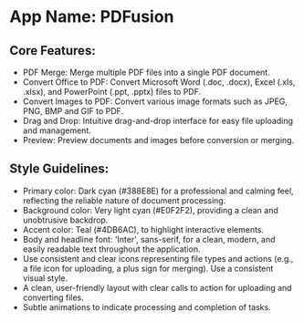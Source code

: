 # **App Name**: PDFusion

## Core Features:

- PDF Merge: Merge multiple PDF files into a single PDF document.
- Convert Office to PDF: Convert Microsoft Word (.doc, .docx), Excel (.xls, .xlsx), and PowerPoint (.ppt, .pptx) files to PDF.
- Convert Images to PDF: Convert various image formats such as JPEG, PNG, BMP and GIF to PDF.
- Drag and Drop: Intuitive drag-and-drop interface for easy file uploading and management.
- Preview: Preview documents and images before conversion or merging.

## Style Guidelines:

- Primary color: Dark cyan (#388E8E) for a professional and calming feel, reflecting the reliable nature of document processing. 
- Background color: Very light cyan (#E0F2F2), providing a clean and unobtrusive backdrop.
- Accent color: Teal (#4DB6AC), to highlight interactive elements.
- Body and headline font: 'Inter', sans-serif, for a clean, modern, and easily readable text throughout the application.
- Use consistent and clear icons representing file types and actions (e.g., a file icon for uploading, a plus sign for merging). Use a consistent visual style.
- A clean, user-friendly layout with clear calls to action for uploading and converting files.
- Subtle animations to indicate processing and completion of tasks.